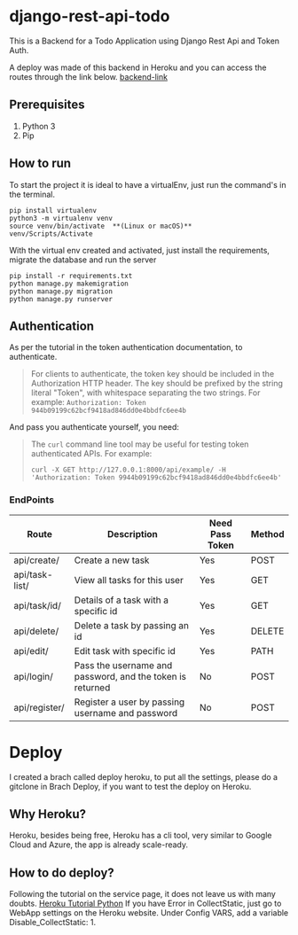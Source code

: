 # django-rest-api-todo

This is a Backend for a Todo Application using Django Rest Api and Token Auth.

A deploy was made of this backend in Heroku and you can access the routes through the link below.
[backend-link](https://django-rest-api-todo.herokuapp.com/api/)
  

## Prerequisites

 1. Python 3 
 2.  Pip

## How to run
To start the project it is ideal to have a virtualEnv, just run the command's in the terminal.
```
pip install virtualenv
python3 -m virtualenv venv
source venv/bin/activate  **(Linux or macOS)**  
venv/Scripts/Activate  
```
With the virtual env created and activated, just install the requirements, migrate the database and run the server

```
pip install -r requirements.txt
python manage.py makemigration
python manage.py migration
python manage.py runserver
``` 

## Authentication
As per the tutorial in the token authentication documentation, to authenticate.

> For clients to authenticate, the token key should be included in the  Authorization HTTP header. The key should be prefixed by the string literal "Token", with whitespace separating the two strings. For example:
>``` Authorization: Token 944b09199c62bcf9418ad846dd0e4bbdfc6ee4b ```

And pass you authenticate yourself, you need:

> The  `curl`  command line tool may be useful for testing token authenticated APIs. For example:
>
> `curl -X GET http://127.0.0.1:8000/api/example/ -H 'Authorization: Token 9944b09199c62bcf9418ad846dd0e4bbdfc6ee4b'`

### EndPoints
| Route | Description |  Need Pass Token| Method|
|--|--|--| --|
| api/create/ | Create a new task | Yes | POST|
| api/task-list/ | View all tasks for this user | Yes | GET |
| api/task/id/ | Details of a task with a specific id | Yes | GET |
| api/delete/ | Delete a task by passing an id | Yes |DELETE |
| api/edit/ |Edit task with specific id| Yes | PATH|
| api/login/ | Pass the username and password, and the token is returned | No | POST |
| api/register/ |Register a user by passing username and password  | No | POST |


# Deploy

I created a brach called deploy heroku, to put all the settings, please do a gitclone in Brach Deploy, if you want to test the deploy on Heroku.

## Why Heroku?
Heroku, besides being free, Heroku has a cli tool, very similar to Google Cloud and Azure, the app is already scale-ready.

## How to do deploy?

Following the tutorial on the service page, it does not leave us with many doubts.
[Heroku Tutorial Python](https://devcenter.heroku.com/articles/getting-started-with-python?singlepage=true)
If you have Error in CollectStatic, just go to WebApp settings on the Heroku website. Under Config VARS, add a variable Disable_CollectStatic: 1.
